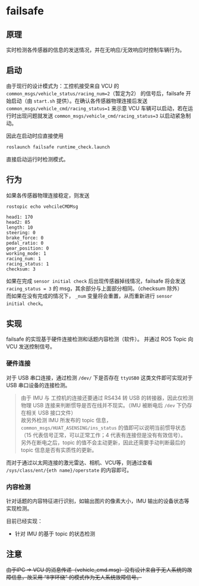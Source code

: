 # failsafe

## 原理

实时检测各传感器的信息的发送情况，并在无响应/无效响应时控制车辆行为。

## 启动

由于现行的设计模式为：工控机接受来自 VCU 的 `common_msgs/vehicle_status/racing_num=2`（暂定为2） 的信号后，failsafe 开始启动（由 `start.sh` 提供）。在确认各传感器物理连接后发送 `common_msgs/vehicle_cmd/racing_status=1` 来示意 VCU 车辆可以启动，若在运行时出现问题就发送 `common_msgs/vehicle_cmd/racing_status=3` 以启动紧急制动。

因此在启动时应直接使用

```bash
roslaunch failsafe runtime_check.launch
```

直接启动运行时检测模式。

## 行为

如果各传感器物理连接稳定，则发送

```plain
rostopic echo vehcileCMDMsg

head1: 170
head2: 85
length: 10
steering: 0
brake_force: 0
pedal_ratio: 0
gear_position: 0
working_mode: 1
racing_num: 1
racing_status: 1
checksum: 3
```
如果在完成 `sensor initial check` 后出现传感器掉线情况，failsafe 将会发送 `racing_status = 3` 的 msg，其余部分与上面部分相同。（checksum 除外）  
而如果在没有完成的情况下， `_num` 变量将会重置，从而重新进行 `sensor initial check`。


## 实现

failsafe 的实现基于硬件连接检测和话题内容检测（软件）。
并通过 ROS Topic 向 VCU 发送控制信号。

### 硬件连接

对于 USB 串口连接，通过检测 `/dev/` 下是否存在 `ttyUSB0` 这类文件即可实现对于 USB 串口设备的连接检测。  

> 由于 IMU 与 工控机的连接还要通过 RS434 转 USB 的转接器，因此仅检测物理 USB 连接来判断惯导是否在线并不现实。（IMU 被断电后 `/dev` 下仍存在相关 USB 接口文件）  
> 故另外检测 IMU 所发布的 topic 信息，`common_msgs/HUAT_ASENSING/ins_status` 的值即可以说明当前惯导状态（15 代表信号正常，可以正常工作；4 代表有连接但是没有有效信号）。  
> 另外在断电之后，topic 的值不会主动更新，因此还需要手动判断最后的 topic 信息是否有实质性的更新。
 
而对于通过以太网连接的激光雷达、相机、VCU等，则通过查看 `/sys/class/ent/{eth name}/operstate` 的内容即可。

### 内容检测

针对话题的内容特征进行识别，如输出图片的像素大小，IMU 输出的设备状态等实现检测。

目前已经实现：

- 针对 IMU 的基于 topic 的状态检测

## 注意

~~由于IPC -> VCU 的消息传递（vehicle_cmd.msg）没有设计来自于无人系统的故障信息，故采用 “8字环绕” 的模式作为无人系统故障信号。~~
